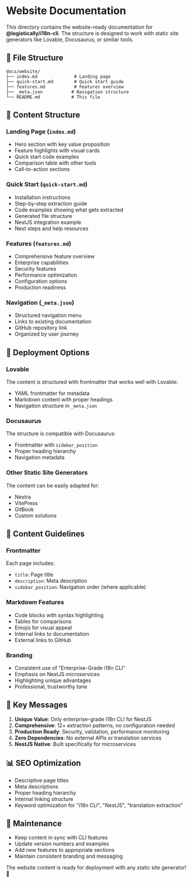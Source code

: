 # Website Documentation

This directory contains the website-ready documentation for **@logistically/i18n-cli**. The structure is designed to work with static site generators like Lovable, Docusaurus, or similar tools.

## 📁 File Structure

```
docs/website/
├── index.md              # Landing page
├── quick-start.md        # Quick start guide
├── features.md           # Features overview
├── _meta.json           # Navigation structure
└── README.md            # This file
```

## 🎨 Content Structure

### Landing Page (`index.md`)
- Hero section with key value proposition
- Feature highlights with visual cards
- Quick start code examples
- Comparison table with other tools
- Call-to-action sections

### Quick Start (`quick-start.md`)
- Installation instructions
- Step-by-step extraction guide
- Code examples showing what gets extracted
- Generated file structure
- NestJS integration example
- Next steps and help resources

### Features (`features.md`)
- Comprehensive feature overview
- Enterprise capabilities
- Security features
- Performance optimization
- Configuration options
- Production readiness

### Navigation (`_meta.json`)
- Structured navigation menu
- Links to existing documentation
- GitHub repository link
- Organized by user journey

## 🚀 Deployment Options

### Lovable
The content is structured with frontmatter that works well with Lovable:
- YAML frontmatter for metadata
- Markdown content with proper headings
- Navigation structure in `_meta.json`

### Docusaurus
The structure is compatible with Docusaurus:
- Frontmatter with `sidebar_position`
- Proper heading hierarchy
- Navigation metadata

### Other Static Site Generators
The content can be easily adapted for:
- Nextra
- VitePress
- GitBook
- Custom solutions

## 📝 Content Guidelines

### Frontmatter
Each page includes:
- `title`: Page title
- `description`: Meta description
- `sidebar_position`: Navigation order (where applicable)

### Markdown Features
- Code blocks with syntax highlighting
- Tables for comparisons
- Emojis for visual appeal
- Internal links to documentation
- External links to GitHub

### Branding
- Consistent use of "Enterprise-Grade i18n CLI"
- Emphasis on NestJS microservices
- Highlighting unique advantages
- Professional, trustworthy tone

## 🎯 Key Messages

1. **Unique Value**: Only enterprise-grade i18n CLI for NestJS
2. **Comprehensive**: 12+ extraction patterns, no configuration needed
3. **Production Ready**: Security, validation, performance monitoring
4. **Zero Dependencies**: No external APIs or translation services
5. **NestJS Native**: Built specifically for microservices

## 📊 SEO Optimization

- Descriptive page titles
- Meta descriptions
- Proper heading hierarchy
- Internal linking structure
- Keyword optimization for "i18n CLI", "NestJS", "translation extraction"

## 🔄 Maintenance

- Keep content in sync with CLI features
- Update version numbers and examples
- Add new features to appropriate sections
- Maintain consistent branding and messaging

The website content is ready for deployment with any static site generator! 🚀 